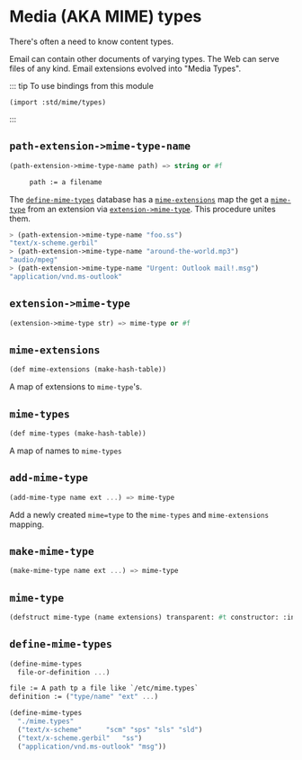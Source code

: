 # Media (AKA MIME) types

There's often a need to know content types.

Email can contain other documents of varying types. The Web can serve files of any kind. Email extensions evolved into "Media Types".

::: tip To use bindings from this module

`(import :std/mime/types)`

:::


## `path-extension->mime-type-name`

```scheme
(path-extension->mime-type-name path) => string or #f

     path := a filename
```

The [`define-mime-types`](#define-mime-types) database has a [`mime-extensions`](#mime-extensions) map the get a [`mime-type`](#mime-type) from an extension via [`extension->mime-type`](#extension-mime-type). This procedure unites them.

```scheme
> (path-extension->mime-type-name "foo.ss")
"text/x-scheme.gerbil"
> (path-extension->mime-type-name "around-the-world.mp3")
"audio/mpeg"
> (path-extension->mime-type-name "Urgent: Outlook mail!.msg")
"application/vnd.ms-outlook"
```


<a id="extension-mime-type"></a>

## `extension->mime-type`

```scheme
(extension->mime-type str) => mime-type or #f
```


<a id="mime-extensions"></a>

## `mime-extensions`

```scheme
(def mime-extensions (make-hash-table))
```

A map of extensions to `mime-type`'s.


## `mime-types`

```scheme
(def mime-types (make-hash-table))
```

A map of names to `mime-types`


## `add-mime-type`

```scheme
(add-mime-type name ext ...) => mime-type
```

Add a newly created `mime=type` to the `mime-types` and `mime-extensions` mapping.


## `make-mime-type`

```scheme
(make-mime-type name ext ...) => mime-type
```


<a id="mime-type"></a>

## `mime-type`

```scheme
(defstruct mime-type (name extensions) transparent: #t constructor: :init!)
```


<a id="define-mime-types"></a>

## `define-mime-types`

```scheme
(define-mime-types
  file-or-definition ...)

file := A path tp a file like `/etc/mime.types`
definition := ("type/name" "ext" ...)
```

```scheme
(define-mime-types
  "./mime.types"
  ("text/x-scheme"		"scm" "sps" "sls" "sld")
  ("text/x-scheme.gerbil"	"ss")
  ("application/vnd.ms-outlook"	"msg"))
```
